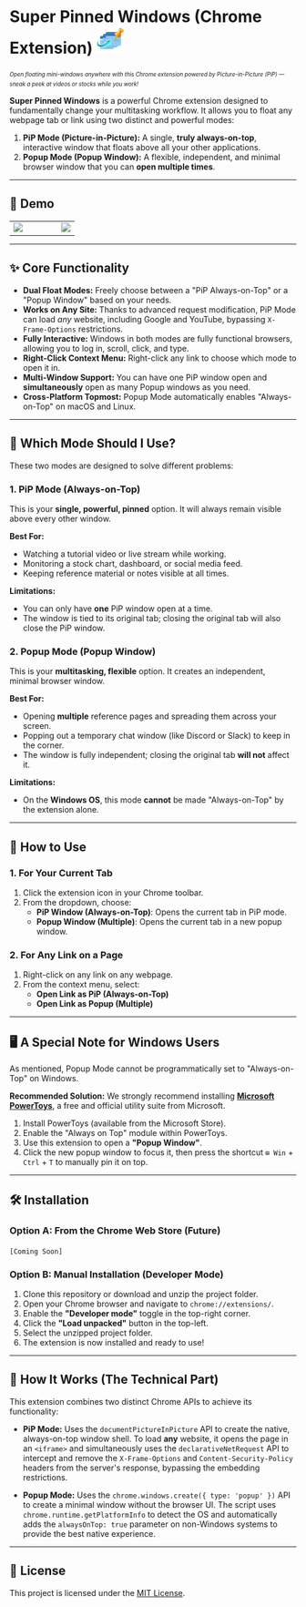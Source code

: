 # Super Pinned Windows (Chrome Extension) ![Logo](icons/icon48.png)

<p>
  <small><small><em>
Open floating mini-windows anywhere with this Chrome extension powered by Picture-in-Picture (PiP) — sneak a peek at videos or stocks while you work!
  </em></small></small>
</p>



**Super Pinned Windows** is a powerful Chrome extension designed to fundamentally change your multitasking workflow. It allows you to float any webpage tab or link using two distinct and powerful modes:


1. **PiP Mode (Picture-in-Picture):** A single, **truly always-on-top**, interactive window that floats above all your other applications.
2. **Popup Mode (Popup Window):** A flexible, independent, and minimal browser window that you can **open multiple times**.

---

## 🌟 Demo

<table align="center">
  <tr>
    <td><img src="images/demo.gif" width="400"></td>
    <td width="40"></td>
    <td><img src="images/demo2.gif" width="400"></td>
  </tr>
</table>


---

## ✨ Core Functionality

* **Dual Float Modes:** Freely choose between a "PiP Always-on-Top" or a "Popup Window" based on your needs.
* **Works on Any Site:** Thanks to advanced request modification, PiP Mode can load *any* website, including Google and YouTube, bypassing `X-Frame-Options` restrictions.
* **Fully Interactive:** Windows in both modes are fully functional browsers, allowing you to log in, scroll, click, and type.
* **Right-Click Context Menu:** Right-click any link to choose which mode to open it in.
* **Multi-Window Support:** You can have one PiP window open and **simultaneously** open as many Popup windows as you need.
* **Cross-Platform Topmost:** Popup Mode automatically enables "Always-on-Top" on macOS and Linux.

---

## 🤔 Which Mode Should I Use?

These two modes are designed to solve different problems:

### 1. PiP Mode (Always-on-Top)

This is your **single, powerful, pinned** option. It will always remain visible above every other window.

**Best For:**
* Watching a tutorial video or live stream while working.
* Monitoring a stock chart, dashboard, or social media feed.
* Keeping reference material or notes visible at all times.

**Limitations:**
* You can only have **one** PiP window open at a time.
* The window is tied to its original tab; closing the original tab will also close the PiP window.

### 2. Popup Mode (Popup Window)

This is your **multitasking, flexible** option. It creates an independent, minimal browser window.

**Best For:**
* Opening **multiple** reference pages and spreading them across your screen.
* Popping out a temporary chat window (like Discord or Slack) to keep in the corner.
* The window is fully independent; closing the original tab **will not** affect it.

**Limitations:**
* On the **Windows OS**, this mode **cannot** be made "Always-on-Top" by the extension alone.

---

## 🚀 How to Use

### 1. For Your Current Tab
1.  Click the extension icon in your Chrome toolbar.
2.  From the dropdown, choose:
    * **PiP Window (Always-on-Top)**: Opens the current tab in PiP mode.
    * **Popup Window (Multiple)**: Opens the current tab in a new popup window.

### 2. For Any Link on a Page
1.  Right-click on any link on any webpage.
2.  From the context menu, select:
    * **Open Link as PiP (Always-on-Top)**
    * **Open Link as Popup (Multiple)**

---

## 🖥️ A Special Note for Windows Users

As mentioned, Popup Mode cannot be programmatically set to "Always-on-Top" on Windows.

**Recommended Solution:**
We strongly recommend installing **[Microsoft PowerToys](https://learn.microsoft.com/en-us/windows/powertoys/)**, a free and official utility suite from Microsoft.

1.  Install PowerToys (available from the Microsoft Store).
2.  Enable the "Always on Top" module within PowerToys.
3.  Use this extension to open a **"Popup Window"**.
4.  Click the new popup window to focus it, then press the shortcut `⊞ Win` + `Ctrl` + `T` to manually pin it on top.

---

## 🛠️ Installation

### Option A: From the Chrome Web Store (Future)
`[Coming Soon]`

### Option B: Manual Installation (Developer Mode)
1.  Clone this repository or download and unzip the project folder.
2.  Open your Chrome browser and navigate to `chrome://extensions/`.
3.  Enable the **"Developer mode"** toggle in the top-right corner.
4.  Click the **"Load unpacked"** button in the top-left.
5.  Select the unzipped project folder.
6.  The extension is now installed and ready to use!

---

## 🔬 How It Works (The Technical Part)

This extension combines two distinct Chrome APIs to achieve its functionality:

* **PiP Mode:** Uses the `documentPictureInPicture` API to create the native, always-on-top window shell. To load **any** website, it opens the page in an `<iframe>` and simultaneously uses the `declarativeNetRequest` API to intercept and remove the `X-Frame-Options` and `Content-Security-Policy` headers from the server's response, bypassing the embedding restrictions.

* **Popup Mode:** Uses the `chrome.windows.create({ type: 'popup' })` API to create a minimal window without the browser UI. The script uses `chrome.runtime.getPlatformInfo` to detect the OS and automatically adds the `alwaysOnTop: true` parameter on non-Windows systems to provide the best native experience.

---

## 📄 License

This project is licensed under the [MIT License](LICENSE).